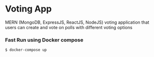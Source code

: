 # Voting App

MERN (MongoDB, ExpressJS, ReactJS, NodeJS) voting application that users can create and vote on polls with different voting options

### Fast Run using Docker compose

```sh
$ docker-compose up
```